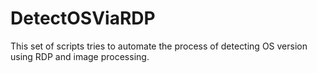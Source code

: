 # DetectOSViaRDP
This set of scripts tries to automate the process of detecting OS version using RDP and image processing.
